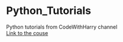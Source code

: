 # Python_Tutorials
Python tutorials from CodeWithHarry channel <br />
[Link to the couse](https://www.youtube.com/watch?v=gfDE2a7MKjA)
